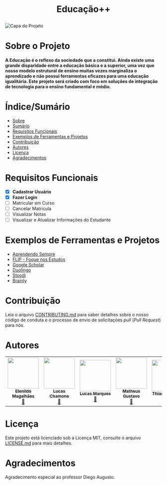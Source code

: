 # <p align=center> Educação++


![Capa do Projeto](https://images.unsplash.com/photo-1522071820081-009f0129c71c?ixid=MnwxMjA3fDB8MHxwaG90by1wYWdlfHx8fGVufDB8fHx8&ixlib=rb-1.2.1&auto=format&fit=crop&w=1170&q=80)

# Sobre o Projeto

<h4> 
  A Educação é o reflexo da sociedade que a constitui. Ainda existe uma grande disparidade entre a educação básica e a superior, uma vez que nosso modelo estrutural de ensino muitas vezes marginaliza o aprendizado e não possui ferramentas eficazes para uma educação igualitária. Este projeto será criado com foco em soluções de integração de tecnologia para o ensino fundamental e médio.
</h4>

# Índice/Sumário

* [Sobre](#sobre-o-projeto)
* [Sumário](#índice/sumário)
* [Requisitos Funcionais](#requisitos-funcionais)
* [Exemplos de Ferramentas e Projetos](#exemplos-de-ferramentas-e-projetos)
* [Contribuição](#contribuição)
* [Autores](#autores)
* [Licença](#licença)
* [Agradecimentos](#agradecimentos)


# Requisitos Funcionais 

- [x] **Cadastrar Usuário**
- [x] **Fazer Login**
- [ ] Matricular em Curso
- [ ] Cancelar Matricula
- [ ] Visualizar Notas
- [ ] Visualizar e Atualizar Informações do Estudante

# Exemplos de Ferramentas e Projetos

- [Aprendendo Sempre](https://aprendendosempre.org/)
- [FLIP - Foque nos Estudos](https://play.google.com/store/apps/details?id=kr.co.rinasoft.yktime&hl=pt_BR)
- [Google Scholar](https://scholar.google.com.br/)
- [Duolingo](https://pt.duolingo.com/)
- [Stoodi](https://www.stoodi.com.br/)
- [Brainly](https://brainly.com.br/)

# Contribuição

Leia o arquivo [CONTRIBUTING.md](CONTRIBUTING.md) para saber detalhes sobre o nosso código de conduta e o processo de envio de solicitações *pull* (*Pull Request*) para nós.

# Autores
<table>
  <tr>
    <td align="center"><a href="https://github.com/Elenildo-Magalhaes"><img src="https://avatars.githubusercontent.com/u/89951405?v=4" width="100px;" alt=""/><br /><sub><b>Elenildo Magalhães</b></sub></a><br /><a href="#maintenance-kentcdodds" title="Maintenance">🚧</a></td>
    <td align="center"><a href="https://github.com/LucasChamone"><img src="https://avatars.githubusercontent.com/u/92490391?v=4" width="100px;" alt=""/><br /><sub><b>Lucas Chamone</b></sub></a><br /><a href="#maintenance-kentcdodds" title="Maintenance">🚧</a></td>
    <td align="center"><a href="https://github.com/LucasM13"><img src="https://avatars.githubusercontent.com/u/89981879?s=400&u=8ee005ef3f9b70f961ba54f0afaf4053f41a8d10&v=4" width="100px;" alt=""/><br /><sub><b>Lucas Marques</b></sub></a><br /><a href="#maintenance-kentcdodds" title="Maintenance">🚧</a></td>
    <td align="center"><a href="https://github.com/matheus152523"><img src="https://avatars.githubusercontent.com/u/89431486?v=4" width="100px;" alt=""/><br /><sub><b>Matheus Gustavo</b></sub></a><br /><a href="#maintenance-kentcdodds" title="Maintenance">🚧</a></td>
    <td align="center"><a href="https://github.com/thiagobatist"><img src="https://avatars.githubusercontent.com/u/90483862?v=4" width="100px;" alt=""/><br /><sub><b>Thiago Moraes</b></sub></a><br /><a href="#maintenance-kentcdodds" title="Maintenance">🚧</a></td>
    <td align="center"><a href="https://github.com/ViniciusMartinsA"><img src="https://avatars.githubusercontent.com/u/90220648?v=4" width="100px;" alt=""/><br /><sub><b>Vinicius Almeida</b></sub></a><br /><a href="#maintenance-kentcdodds" title="Maintenance">🚧</a></td>
  </tr>
</table>

# Licença

Este projeto está licenciado sob a Licença MIT,  consulte o arquivo [LICENSE.md](LICENSE.md) para mais detalhes.

# Agradecimentos

Agradecimento especial ao professor Diego Augusto.

